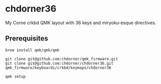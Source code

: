 # chdorner36

My Corne crkbd QMK layout with 36 keys and miryoku-esque directives.

## Prerequisites

```
brew install qmk/qmk/qmk

git clone git@github.com:chdorner/qmk_firmware.git
git clone git@github.com:chdorner/chdorner36.git qmk_firmware/keyboards/crkbd/keymaps/chdorner36

qmk setup
```
